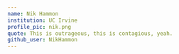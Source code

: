 ```yaml
---
name: Nik Hammon
institution: UC Irvine
profile_pic: nik.png 
quote: This is outrageous, this is contagious, yeah.
github_user: NikHammon
---
```

